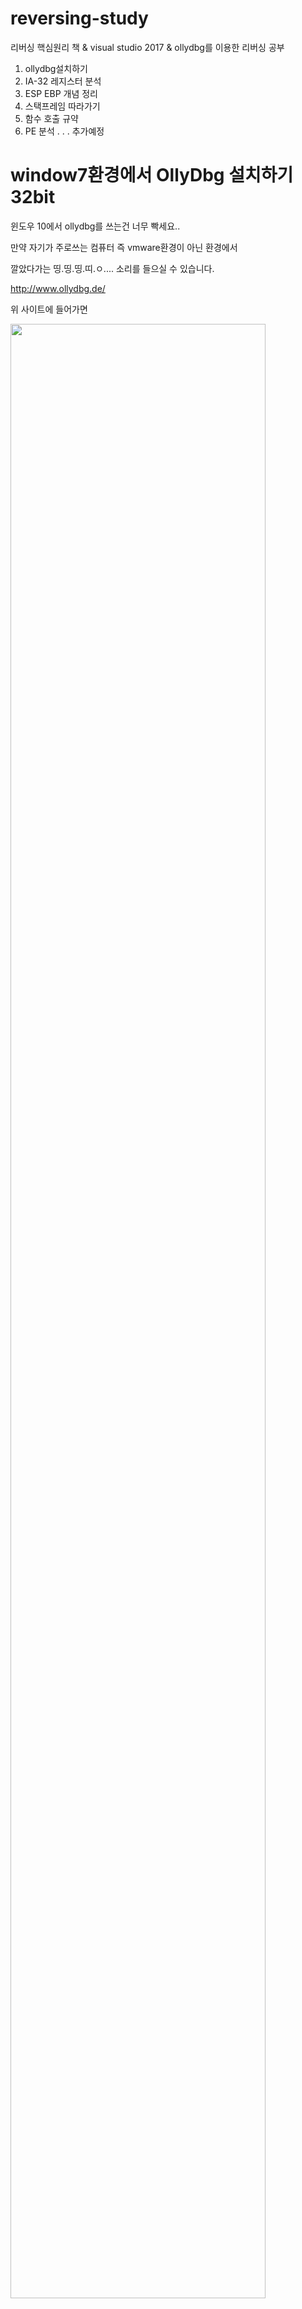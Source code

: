 # reversing-study

리버싱 핵심원리 책 & visual studio 2017 & ollydbg를 이용한 리버싱 공부
1. ollydbg설치하기
2. IA-32 레지스터 분석
3. ESP EBP 개념 정리
4. 스택프레임 따라가기
5. 함수 호출 규약
6. PE 분석
.
.
.
추가예정

# window7환경에서 OllyDbg 설치하기 32bit

윈도우 10에서 ollydbg를 쓰는건 너무 빡세요..

만약 자기가 주로쓰는 컴퓨터 즉 vmware환경이 아닌 환경에서

깔았다가는 띵.띵.띵.띠.ㅇ.... 소리를 들으실 수 있습니다.

http://www.ollydbg.de/

위 사이트에 들어가면
<div>
<img src="https://postfiles.pstatic.net/MjAxOTAxMTNfMjE4/MDAxNTQ3MzA2MDgyMTA1.b38mMVPvKv68zVipVqx_fIZH3bCsS5LW30H0xQWAQQkg.sodyDSb5BDbMMTi5pduWywS1CA-Gez6C82Ooha96Xj8g.PNG.kwleepuppy/image.png?type=w773" width="90%"></img>
</div>

이런 화면을 나옵니다!.

쭈욱 밑으로 내리면
<div>
<img src="https://postfiles.pstatic.net/MjAxOTAxMTNfMjk4/MDAxNTQ3MzA2MTI5OTU4.M2QGnwgEkzd_RoJXBvPXDmAQKh_ozvZsIBGhU4uCXAcg._c4nNysuTqLe5rtsRXLrcBYiDpkz-hRQlbxwBaAbfdgg.PNG.kwleepuppy/image.png?type=w773" width="90%"></img>
</div>

굵은 글짜의 Download 바로 밑

Download OllyDbg 1.10(final version)

클릭하시면 다운로드가 진행되고

압축해제하신다음!

<div>
<img src="https://postfiles.pstatic.net/MjAxOTAxMTNfODcg/MDAxNTQ3MzA2MjE3OTA5.MNZtwHyTyiylv0TPbcsEbFwxLa9qUF6H3Gmxn3VblrEg.8aQSPl9dRBMUhCnn34AIQuognrsLyyycTWA68yXiUkMg.PNG.kwleepuppy/image.png?type=w773" width="90%"></img>
</div>

관리자 권한으로 시작하시면

<div>
<img src="https://postfiles.pstatic.net/MjAxOTAxMTNfMjM5/MDAxNTQ3MzA2MjczOTM3.VnA_hbaLhMhYBSNVsmURkT-TzvgKZWp9DG19cussTxkg.N95IXACSPCrbrvW3o4hW2OE5_TgEIcjnt-HBGUuzJe4g.PNG.kwleepuppy/image.png?type=w773" width="90%"></img>
</div>
요렇게 실행된 모습이 나옵니다.
<div>
<img src="https://postfiles.pstatic.net/MjAxOTAxMTNfMjM3/MDAxNTQ3MzA2NjA4NjA2.A-SsUW3HD43nM4w2qt5XS-OVYasODFixRdZeXWW_Q24g.n-SDqNAS3LXu701KHjclR9gIInAwnZQJORGwvmOS-Jog.PNG.kwleepuppy/image.png?type=w773" width="90%"></img>
</div>

<div>
<img src="https://postfiles.pstatic.net/MjAxOTAxMTNfNTUg/MDAxNTQ3MzA5MTY1MjA2.V-q88Jz1rfMN2i1hj1aG36MwSJUaMfD4PjFVjjv4Vjgg.iROoDcH3RdmNmME1DpjYxUU8C4C6aZeFNQpmUSEUJt4g.PNG.kwleepuppy/sf2.PNG?type=w773" width="90%"></img>
</div>
window7환경에서

vcruntime140d.dll이랑

ucrtbased.dll이 없어서 실행못한다고 나오네요..
<div>
<img src="https://postfiles.pstatic.net/MjAxOTAxMTNfMjg2/MDAxNTQ3MzA5MTYxOTMx.yAhOAfFa5bR1Ded3HOBb_8CxH-vR_kzfv0vs77A9hU8g.n4DWXEQCuvfUjoxjDcDgJXeBBU2R8AAKiqWs9_EKXX4g.PNG.kwleepuppy/sf1.PNG?type=w773" width="90%"></img>
<img src="https://postfiles.pstatic.net/MjAxOTAxMTNfNSAg/MDAxNTQ3MzA5MTg2MDE1.1yvyTNbrsT3efpk2j0WolekhLGjVIx38NA8f-P5cHq8g.Ff_2oXcje-5rBuAQVlCMSzha0XFMBEJ8gdSCcV5hYqkg.PNG.kwleepuppy/sf3.PNG?type=w773" width="90%"></img>
</div>
Visual c++깔아도 안되서

직접 vcruntime140d.dll

ucrtbased.dll 찾아서

C://Program File/System32/  이경로에 넣어줬습니다.
<div>
<img src="https://postfiles.pstatic.net/MjAxOTAxMTNfNSAg/MDAxNTQ3MzA5MTg2MDE1.1yvyTNbrsT3efpk2j0WolekhLGjVIx38NA8f-P5cHq8g.Ff_2oXcje-5rBuAQVlCMSzha0XFMBEJ8gdSCcV5hYqkg.PNG.kwleepuppy/sf3.PNG?type=w773" width="90%"></img>
</div>

실행된 모습!

# Process Explorer 설치하기

64비트버전과 32비트 버전이 존재한다.

https://docs.microsoft.com/en-us/sysinternals/downloads/process-explorer

 위 사이트에 들어가면
 
Process Explorer - Windows Sysinternals
Find out what files, registry keys and other objects processes have open, which DLLs they have loaded, and more.

docs.microsoft.com
<div>
<img src="https://postfiles.pstatic.net/MjAxOTAxMTJfMjc2/MDAxNTQ3MzAzMDM1Mjcz.JKgb_MBYT-WLcgLoW6Le6Lu2CA-AeEqBM-kHWVfl_7Eg.aVPSA3GziVU5kAsD38761_TQamQjv3RrWCg__mtB5c0g.PNG.kwleepuppy/image.png?type=w773" width="90%"></img>
</div>

이렇게 나오는데

Download Process Explorer을 클릭하면 설치가된다.

압축해제후

자신의 컴퓨터에 맞는 비트실행파일을 실행하면

<div>
<img src="https://postfiles.pstatic.net/MjAxOTAxMTJfMjA3/MDAxNTQ3MzAzMTQwODUz.XU5SkgTxcVGNLo80xr-Urx3UyCqSEWsJAmso74it4Qog.hsX6cl2kfKhjGr9MovwIW-eHc5bUJKHiuGTWdfshnO0g.PNG.kwleepuppy/image.png?type=w773" width="90%"></img>
</div>
이렇게 작업관리자와는 비교할 수 없는 뛰어난 화면 구성을 보여준다.

Process Explorer의 장점

1. 부모/자식 프로세스 트리 구조
2. 프로세스 실행/종료 시 각각의 색으로 표시
3. 프로세스 Suspend/Resume 기능
4. 프로세스 종료 기능
5. DLL/Handle 검색

앞으로 리버싱공부할때 켜놓고 보면 유용할듯!

# 스택 프레임 실습

실습 준비물

리버싱 핵심 원리 //인사이트 이승원 지음

컴퓨터, vmware workstation10

vmware에 깔린 window7

window7에 깔린 ollydbg

Visual studio 2017

인내심, 호기심

​

우선 visual studio에서

하던 방식대로 아무런 옵션을 주지 않고 컴파일했습니다.
<div>
<img src="https://postfiles.pstatic.net/MjAxOTAxMTVfNDcg/MDAxNTQ3NTY0MzUxNzg0.3d3TE3gZwQ7UiI2D0BjRW5Cfu_NtaviohLNS9PwNsrYg.nAE7vCr_753fEdZPi-FbTR2pF9wMWWgO0iD6Rx6PEVsg.PNG.kwleepuppy/sf16.PNG?type=w773" width="100%"></img>
</div>

그 후 실행파일을

Ollydbg가 있는 window7환경으로 옮겨준 후

Ollydbg에서 실행!

<div>
<img src="https://postfiles.pstatic.net/MjAxOTAxMTZfNTAg/MDAxNTQ3NTY0NDAyOTY3.4VNKoPShspN5vAE_xU5T1rFuxPM0hOYj30dwmJznS60g.BduUUdT8eLKtu-vaolYue10lHWp7u2scj62Bk2psy9Ig.PNG.kwleepuppy/sf10.PNG?type=w773" width="100%"></img>
</div>

잉?

<div>
<img src="https://postfiles.pstatic.net/MjAxOTAxMTZfMTUg/MDAxNTQ3NTY0NDE4NDE2.Wg36sV9WfYWH5RRzRrz5pRefRoQ2TbS4pOoMUxII7csg.tx7NhfCFeaEsFv66s8G4yTtymgCypCDvm3Kf8MlXLOwg.PNG.kwleepuppy/sf11.PNG?type=w773" width="100%"></img>
</div>

제가 원하던 모습이 아니었어요..

그렇게 2일간 main을 찾는 작업이 진행되었지만

이건 아닌 거 같아서

구글링을 했더니

빌드 할 때 두 가지 버전이 있다는 사실을 알게 되었습니다.

​

출처 : http://jiny2097.blog.me/30043517038

첫 번째. Debug mode build

- 실행파일에 디버깅 정보를 삽입하여 언제든지 디버깅을 할 수 있도록 하며 Debug 서브 폴더에 실행파일을 만들어줍니다.

- 디버깅 정보가 들어가 있기 때문에 실행파일 상태를 확인할 수 있습니다.

- 디버그에 필요한 정보들을 실행 시 계속 체크함으로써 속도가 느립니다.

- 디버그 빌드와 릴리스 빌드에서 서로 실행 결과가 다른 경우?

   특히 디버그 빌드에서는 괜찮은데 릴리스 빌드에서만 오류가 발생하여 프로그램이 죽는 경우가 있는데 

   이런 경우는 대부분 메모리가 깨진 경우에 발생합니다. 두 모드에서 동적으로 메모리를 할당하면 힙 영역에 요청한 크기만큼 메모리를 할당받게 되는데 그 초기값이 다릅니다.

- 릴리스 모드와 디버깅 모드의 차이점은?

   디버깅 정보를 실행 코드 안에 넣느냐 안 넣느냐가 차이점이 되겠지요.

   즉, 디버거 모드로 컴파일하게 되면 실행상태에서 추적할 수 있는 정보가 실행파일 안에 들어가게 되므로

   용량이 커지고, 릴리스 모드의 경우 디버깅 정보 없이 순수한 소스코드 자체의 기능만 컴파일되어 실행파일로 만들어집니다.

​

두 번째. Release mode build

- 초기화하지 않습니다.

- 같은 문자열 상수라도 서로 다른 공간에 할당됩니다.

- 디버깅 정보를 삽입하지 않고 코드를 최적화하여 실행 파일 크기를 최대한 줄여줍니다.

- 속도나 크기 면에서 월등히 유리합니다. (메모리 점유율로 낮아지고 실행도 빨라짐)

- 더 이상 현재 버전에서 내 결함성이나 문제점들을 발견할 수 없었을 때 빌드 하여 주는 모드입니다.

​

디버깅 모드로 하면. text 부분에 빈값만 저장되어 정보가 가려졌습니다..

​

그래서 Release mode로 build 하여

재실행 결과

<div>
<img src="https://postfiles.pstatic.net/MjAxOTAxMTZfNTgg/MDAxNTQ3NTY0ODQ0OTc1.7nZPxjgL7KSXokO5i-j4AxQSfQCJjdP-Il9uHssFvXgg.aEOycNwwuwkXtXztHtSTPinoEdpKO8xIJf485THqvsYg.PNG.kwleepuppy/sf6.PNG?type=w773" width="100%"></img>
</div>

비교적 쉽게 메인을 찾아갈 수 있었습니다.

​

이제 '스택 프레임' 실습을 진행할 준비가 되었습니다.

​

스택 프레임이란?

-ESP(스택 포인터)가 아닌 

 EBP(베이스 포인터) 레지스터를 사용하여 스택 내의 로컬 변수, 파라미터, 복귀 주소에 접근하는 기법
 
<div>
<img src="https://postfiles.pstatic.net/MjAxOTAxMTZfMTgw/MDAxNTQ3NTY1MDUzMzcz.bNU3OWiUx183dM6jW3M8KR0meTBP8ZwAzBAuBP2ClCgg.IS0fHikZ1iTaMBWeGFb6R7z1DZ3UAE66KAkpn7OYJrgg.PNG.kwleepuppy/sf12.PNG?type=w773" width="100%"></img>
</div>
​


메인 함수를 호출합니다.
<div>
<img src="https://postfiles.pstatic.net/MjAxOTAxMTZfMjc2/MDAxNTQ3NTY1MDY0MTgw.xWjmI3gJuuXB8ND5TiiHLFKrcQa9WfhkfBVNNDJ1qREg.F7O3-yi0CxVeDxYarMIUN17Dd05D4jw1qwPzT9XEKQYg.PNG.kwleepuppy/sf13.PNG?type=w773" width="100%"></img>
</div>

여기서부터 EBP(베이스 포인터)를 사용하는 모습이 보입니다.

main 함수에 들어온 후 EBP에 현재 스택 포인터 값을 넣어줍니다.
<div>
<img src="https://postfiles.pstatic.net/MjAxOTAxMTZfMTUg/MDAxNTQ3NTY1MDY0MjQw.OcviTzDAtMTumzpR3VWNu47pmPPNYTJD_ZSNnbAEXgog.pNScUuwavJ_4D8VojlVKCv2Kp2f_RROtdKEwZ-BjiXkg.PNG.kwleepuppy/sf14.PNG?type=w773" width="100%"></img>
</div>

스택 부분에서 Relative to EBP를 설정하면

스택 창에서 EBP의 위치를 확인할 수 있습니다.

​

로컬 변수 세팅

ESP 값에서 변숫값만큼의 크기를 빼줍니다.

char[20]에 char b, c 면 이론상 22byte를 할당

인데 18만 빼주네요.

ex) 최적화가 되어 char a[20] = "Hello Hello Hello";

널문자까지 총 18byte만 할당되었다고 생각됩니다.

<div>
<img src="https://postfiles.pstatic.net/MjAxOTAxMTZfNDIg/MDAxNTQ3NTY1MDY0MTg4.K7cwWvJpkvUcX_TgqRubdHzlHH7NqOAi4HZ9OWuSQBog.EPx8SqH8Z3yquYneLZpv--AJE2oFw0p95SUXmr4CXgEg.PNG.kwleepuppy/sf15.PNG?type=w773" width="100%"></img>
<img src="https://postfiles.pstatic.net/MjAxOTAxMTZfMjQw/MDAxNTQ3NTY1MDc0NzE0.OupFTCVth4qvWWamhhsOQl--4KOiLcaAKnXUQYFvH0gg.YjV3y3ewFisD095tT3-3ZYqDdtMy25bLctUiF4zm7fog.PNG.kwleepuppy/sf17.PNG?type=w773" width="100%"></img>
</div>
그렇게 Hello Hello Hello가 저장되고

<div>
<img src="https://postfiles.pstatic.net/MjAxOTAxMTZfODUg/MDAxNTQ3NTY1MDc0NzQ2.plHaihK_OXSz0E49BIiY5V7CDdKbHbpuENaGPofWWEIg.U88LTXueKiZWOKTpGgGWCzsJJk_-UdWYe0TixWysJGQg.PNG.kwleepuppy/sf18.PNG?type=w773" width="100%"></img>
</div>

printf 함수를 호출하기 위해 포맷 형식과 문자열이 있는 주소를 넣고 printf 함수를 호출하는 모습

호출하면 다시

<div>
<img src="https://postfiles.pstatic.net/MjAxOTAxMTZfMTU3/MDAxNTQ3NTY1MDc0NzU0.aYrKmuMkIGBJrOoHF80dLe_LwF7Cdzp4Ax5fO1UnO-cg.40eMqdHZvLkTYVg6Ddpz-OlzSgFLpDENjSg4yvPj7fIg.PNG.kwleepuppy/sf19.PNG?type=w773" width="100%"></img>
</div>

EBP에 현재 스택 포인터를 넣어주는 모습

그렇게 printf 함수가 실행되고 종료될 때는

printf 함수의 스택 프레임 해제와 함수 종료(리턴)을

진행하야 합니다.

<div>
<img src="https://postfiles.pstatic.net/MjAxOTAxMTZfMjUg/MDAxNTQ3NTY1MDc0Nzkz.1g0Tbw-tmI8PXkUitDZVkx-e3ko02jZe2ntMwhaChDkg.Dty-d5I5I_WnZ5tN7GHVL_lbqzAivTn3GBZn2xky4Ccg.PNG.kwleepuppy/sf20.PNG?type=w773" width="100%"></img>
</div>

이때 printf 함수 부분에서 EBP 부분을 POP 해주는 모습이 보이고

ADD ESP, 8로 printf 함수 호출 후 스택을 정리하는 모습이 보이며

그 후 main 함수 마지막 부분에서 

MOV ESP, EBP 해주고

POP EBP를 해주며

main 함수를 호출하기 전의 스택 상태로 완벽하게 돌아가는 모습을 볼 수 있습니다.

프로그램은 이런 식으로 스택을 관리한다는 것을 알 수 있었습니다.

​

수시로 변경되는 ESP 대신 EBP 레지스터를 사용하여 로컬 변수, 파라미터, 복귀 주소 등을 관리하는 방법을 직접 실습해 보았는데  눈이 살짝 아팠지만ㅎ 리버싱 초심자로써 많은 도움이 되었다 생각합니다.

debug 모드에서 build 한 실행파일에 빠져서 허둥 되며 리버싱을 막기 위해서 여러 방식으로 막아놨구나를 벌써 알게 되어서 좋은 경험(삽질)이 되었습니다.

# 함수 호출 규약(Calling Convention)

함수 호출 규약이란?

함수 호출 후에 ESP(스택 포인터)를 어떻게 정리하는지 약속

​

cdecl

C언어에서 사용하는 방식이며, Caller에서 스택을 정리하는 특성을 가지고있다.

​

stdcall

Win32 API에서 사용되며, Callee에서 스택을 정리하는 것이 특징

stdcall방식으로 컴파일하고 싶을 때는 _stdcall 키워드를 붙이면 된다.

예)

int _stdcall add(int a, int b){}

​

fastcall

fastcall방식은 기본적으로 stdcall방식과 같지만, 함수에 전달하는 파라미터일부(2개까지)를 스택 메모리가 아닌 레지스터를 이용하여 전달한다는 것이 특징.

좀 더 빠른 함수 호출 가능

# PE format-1
PE(Portable Executable)?

윈도우 운영체제에서 사용되는 실행 파일 형식.

PE32라고 불리며 64비트는 PE+ 또는 PE32+라고 불린다.

​

PE 파일의 종류

실행 계열 : EXE, SCR

라이브러리 계열 : DLL, OCX, CPL, DRV

드라이버 계열 : SYS, VXD

오브젝트 파일 계열 : OBJ

이중에서 봤던 확장자는 

윈도우에서 흔히 사용하는 EXE

동적 라이브러리인 DLL

드라이버 계열 SYS 정도만 봤던거 같다.

​

이제 헥스 에디터인 HxD를 이용하여 

C:\WINDOWS\system32\notepad.exe

경로에 있는 메모장을 열어보았다.
<div>
<img src="https://postfiles.pstatic.net/MjAxOTAxMjJfMjM1/MDAxNTQ4MTY0NDMyODQ1.Lfvm3-sbdKnQv4-LTpVXL7a8l8CKmRgi760Uq4IQb1gg.1yPcuQG8fjidVve_z6lA-2U3oKWeiWRbbd2TpW3oqVMg.PNG.kwleepuppy/image.png?type=w773" width="90%"></img>
</div>

메모장 파일의 시작 부분이고 PE파일의 헤더 부분이다.

PE헤더에는 notepad.exe 파일이 실행되기 위해 필요한 모든 정보가 들어있다.

메모리 적재 방법, 어디서부터 실행하는지, 실행에 필요한 DLL들, 필요한 스택/힙 메모리의 크기 선언

등등 구조체 형시으로 저장되어 있다.

 
pe format - Gumus.northeastfitness.co
Pe Format pe portable executable на странных берегах хабр . windows how to determine the size of an pe executable file from . 64 bit pe 101 a windows executable walkthough computer science file . portable executable wikipedia . pe format . stanislav slusny . malware researcher s handbook demystifyin...

gumus.northeastfitness.co

 출처 : http://gumus.northeastfitness.co/pe-format/

<div>
<img src="https://postfiles.pstatic.net/MjAxOTAxMjJfOSAg/MDAxNTQ4MTY0ODY0NTA5.TXRPZ1J27hebanYnYxMlFaOWV_owD15PYdfDpcWP9iYg.mnXYTnzPQuVG3hYytIINNuDiA5s8GC5XEf3eObfWppMg.PNG.kwleepuppy/image.png?type=w773" width="90%"></img>
</div>
섹션 헤더에 각 Section에 대한 파일/메모리에서의 크기, 위치, 속성 등이 정의 되어 있다.

PE헤더의 끝부분과 각 섹션의 끝에는 NULL padding이라고 불리는 영역 존재

이유는

파일/메모리에서 섹션의 시작 위치는 각 파일/메모리의 최소 기본 단위의 배수에 해당하는 위치여야 한다.

즉 남은 빈 공간은 NULL로 채움.

​

VA & RVA

VA(Virtual Address)는 프로세스 가상 메모리의 절대주소

RVA(Relative Virtual Address)는 기준 위치(ImageBase)에서부터의 상대주소.

​

RVA + ImageBase = VA

​

PE헤더 내의 정보는 RVA로 된것이 많다.

Relocation이 발생해도 기준위치에 대한 상대주소가 변하지 않기 때문이다.

​

DOS Header

DOS 파일에 대한 하위 호환성을 고려하여 만든 것

{

//IMAGE_DOS_HEADER 구조체 크기 40 *e_magic과 e_lfanew가 핵심!
typedef struct _IMAGE_DOS_HEADER{
    WORD e_magic;  //DOS signature : 4D5A ("MZ") 아스키값으로 MZ
    WORD e_cblp;
    WORD e_cp;
    WORD e_crlc;
    WORD e_cparhdr;
    WORD e_minalloc;
    WORD e_maxalloc;
    WORD e_ss;
    WORD e_sp;
    WORD e_csum;
    WORD e_ip;
    WORD e_cs;
    WORD e_lfarlc;
    WORD e_ovno;
    WORD e_res[4];
    WORD e_oemid;
    WORD e_res2[10];
    LONG e_lfanew;  //offset to NT header 파일에 따라 가변적인 값을 가짐
}

}

 위에 에디터로 본 notepad.exe에서

첫 부분에 4D 5A가 쓰여있고 아스키로 MZ로  보여진다.
<div>
<img src="https://postfiles.pstatic.net/MjAxOTAxMjJfMTI1/MDAxNTQ4MTY2ODYxODUx.upb-jEu_lcF2gVFEeQG4OX7B2sk6TaW89E8c941SVPcg.Q-19qLa44PhkxMcKdYI_ebgrQW3U7FzmZA5wMF4-YbEg.PNG.kwleepuppy/image.png?type=w773" width="90%"></img>
</div>

e_lfanew의 값은 000000E8 (리틀 엔디언 표기법)

​<div>
<img src="https://postfiles.pstatic.net/MjAxOTAxMjJfMjQ1/MDAxNTQ4MTY3MDc3NjE4.lFbRteYBQYT8LbEdJGmgKMYEQ7XjiTxy9cEu36NdIdEg.o0eBK9JM_PcBGh-2uL9IIdl4iThx2W99Z3-C8UJnxckg.PNG.kwleepuppy/image.png?type=w773" width="90%"></img>
</div>


윈도우 10 home 에서 e_magic부분인 MZ중 Z를 Y로 바꾸려고

시도해봤지만 파일을 쓰기 접근을 위해 열수 없다고 나온다.

​

책에서는 XP환경이라 수정할 수 있었다.

​

DOS Stub

DOS Header 밑에는 DOS Stub이 존재한다.

존재 여부는 옵션

크기 일정하지 않음

없어도 실행에 문제 없음

코드와 데이터의 혼합으로 이루어져 있다.

<div>
<img src="https://postfiles.pstatic.net/MjAxOTAxMjJfMTA1/MDAxNTQ4MTY3Mzg1Mjk1.IHjoO6x28gxP0XeQ8JP4qJc3yzU-ABWFzNIcDb7AfgMg.Ts0f_NCIAtOchwPS731Lz4QEfGUh1XOyPgqZsjUPqMkg.PNG.kwleepuppy/image.png?type=w773" width="90%"></img>
</div>
DOS Stub 부분

XP환경에서만 DOS용 디버거를 이용해서 실행하면 코드로 실행가능함

명령

debug C:\Windows\notepad.exe

개발 도구에서 지원해줘야 함

(VB, VC++, Delphi 등은 DOS Stub을 기본 지원)

# PE format-2 File Header
NT Header

NT Header 구조체 IMAGE_NT_HEADERS

{

typedef struct _IMAGE_NT_HEADERS {

    DWORD Signature;                  // PE Signaure : 50450000 ascii("PE"00)
    
    IMAGE_FILE_HEADER FileHeader;
    
    IMAGE_OPTIONAL_HEADER32 OptionalHeader;
    
} IMAGE_NT_HEADERS32, *PIMAGE_NT_HEADERS32;

}
 3개의 멤버로 되어 있고

제일 첫 멤버는 

Signature로 50450000("PE"00)  의 값을 갖는다.
<div>
<img src="https://postfiles.pstatic.net/MjAxOTAxMjRfMjcw/MDAxNTQ4MjU1ODQ5MDMw.HwUWvvaQ5Xw2erEoLvfx_1-QyxL6UMFQo_ua9H4qQVAg.LKOxd2c-MXfXu-WeOHbDNCttvjUPz6i8nQ9grl5EGzgg.PNG.kwleepuppy/image.png?type=w773" width="90%"></img>
</div>

IMAGE_NT_HEADERS의 내용을 hex editor로 봤을때의 모습

​

NT Header - File Header

파일의 개략적인 속성을 나타내는

IMAGE_FILE_HEADER 구조체이다.

{

typedef struct _IMAGE_FILE_HEADER {

    WORD Machine;
    
    WORD NumberOfSections;
    
    DWORD TimeDateStamp;
    
    DWORD PointerToSymbolTable;
    
    DWORD NumberOfSymbols;
    
    WORD SizeOfOptionalHeader;
    
    WORD Characteristics;
    
} IMAGE_FILE_HEADER, *PIMAGE_FILE_HEADER

}
 1. Machine

CPU별로 고유한 값

​

2. NumberOfSections

섹션의 개수 0보다 커야함

​

3. SizeOfOptionalHeader

IMAGE_NT_HEADERS 구조체의 마지막 멤버

구조체의 크기를 나타낸다.

(IMAGE_OPTIONAL_HEADER32)구조체의 크기

​

4. Characteristics

파일의 속성을 나타내는 값

실해잉 가능한지 DLL파일인지

정보들이 bit OR 형식으로 조합된다.

예를들면

#define IMAGE_FILE_EXECUTABLE_IMAGE 0x0002

#define IMAGE_FILE_DLL 0x2000

으로 정의 되어 있는데

PE파일 중에 Characteristics 값에 0002값이 없는 경우

(not executable)

*.obj파일과 resource DLL 같은 파일이 있다.

​

5. TimeDateStamp

실행에 영향을 미치지 않는 값

해당 파일의 빌드 시간을 나타낸 값이다.

​
<div>
<img src="https://postfiles.pstatic.net/MjAxOTAxMjRfNDAg/MDAxNTQ4MjU3ODYxMTkw.ivo9QjmdBt45r3CjdRThyic1mxqzWaSKJL0qBfe4YEcg.4gai2pgb7FYTqf7sR5ho3c4VQ1oixdErnv5LBGQTBiwg.PNG.kwleepuppy/image.png?type=w773" width="90%"></img>
</div>

이제 Hex Editer 에서 notepad.exe의 IMAGE_FILE_HEADER구조체를 확인해보면

​

0x8664 machine

0x0006 number of sections

section이 책에는 3개인데 win10환경에서는 6개네요

0x840F275E time date stamp

0x00000000 offset to symbol table

0x00000000 number of sybols

0x00F0 size of optional header

0x0022 characteristics

IMAGE_FILEEXECUTABLE_IMAGE(0x0002) 

(or연산)

 IMAGE_FILE_LARGE_ADDRESS_AWARE(0x0020)

을 하면 0x0022가 나옵니다!.

​

하나하나 따라가다보니까

금방금방 할 것 같습니다.

​

잘못된 정보는 지적(댓글) 감사합니다.


